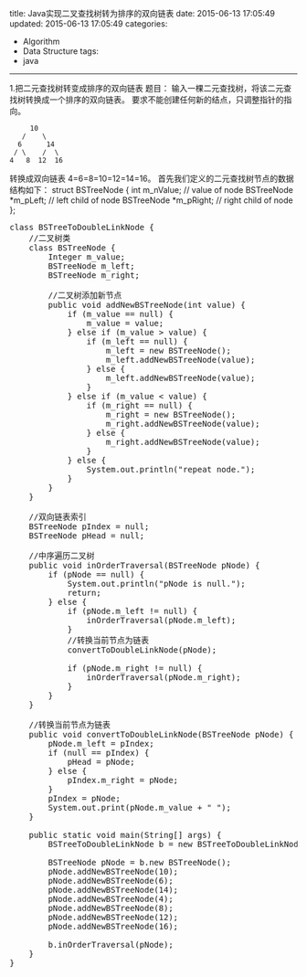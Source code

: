 title: Java实现二叉查找树转为排序的双向链表
date: 2015-06-13 17:05:49
updated: 2015-06-13 17:05:49
categories:
  - Algorithm
  - Data Structure
tags:
  - java
---

1.把二元查找树转变成排序的双向链表
题目：
输入一棵二元查找树，将该二元查找树转换成一个排序的双向链表。
要求不能创建任何新的结点，只调整指针的指向。
```
     10
   /    \
  6      14
 / \    /  \
4   8  12  16
```
转换成双向链表
4=6=8=10=12=14=16。
首先我们定义的二元查找树节点的数据结构如下：
struct BSTreeNode
{
int m_nValue; // value of node
BSTreeNode *m_pLeft; // left child of node
BSTreeNode *m_pRight; // right child of node
};

<pre class="lang:java decode:true ">
class BSTreeToDoubleLinkNode {
	//二叉树类
	class BSTreeNode {
		Integer m_value;
		BSTreeNode m_left;
		BSTreeNode m_right;

		//二叉树添加新节点
		public void addNewBSTreeNode(int value) {
			if (m_value == null) {
				m_value = value;
			} else if (m_value > value) {
				if (m_left == null) {
					m_left = new BSTreeNode();
					m_left.addNewBSTreeNode(value);
				} else {
					m_left.addNewBSTreeNode(value);
				}
			} else if (m_value < value) {
				if (m_right == null) {
					m_right = new BSTreeNode();
					m_right.addNewBSTreeNode(value);
				} else {
					m_right.addNewBSTreeNode(value);
				}
			} else {
				System.out.println("repeat node.");
			}
		}
	}

	//双向链表索引
	BSTreeNode pIndex = null;
	BSTreeNode pHead = null;

	//中序遍历二叉树
	public void inOrderTraversal(BSTreeNode pNode) {
		if (pNode == null) {
			System.out.println("pNode is null.");
			return;
		} else {
			if (pNode.m_left != null) {
				inOrderTraversal(pNode.m_left);
			}
			//转换当前节点为链表
			convertToDoubleLinkNode(pNode);

			if (pNode.m_right != null) {
				inOrderTraversal(pNode.m_right);
			}
		}
	}

	//转换当前节点为链表
	public void convertToDoubleLinkNode(BSTreeNode pNode) {
		pNode.m_left = pIndex;
		if (null == pIndex) {
			pHead = pNode;
		} else {
			pIndex.m_right = pNode;
		}
		pIndex = pNode;
		System.out.print(pNode.m_value + " ");
	}

	public static void main(String[] args) {
		BSTreeToDoubleLinkNode b = new BSTreeToDoubleLinkNode();

		BSTreeNode pNode = b.new BSTreeNode();
		pNode.addNewBSTreeNode(10);
		pNode.addNewBSTreeNode(6);
		pNode.addNewBSTreeNode(14);
		pNode.addNewBSTreeNode(4);
		pNode.addNewBSTreeNode(8);
		pNode.addNewBSTreeNode(12);
		pNode.addNewBSTreeNode(16);

		b.inOrderTraversal(pNode);
	}
}
</pre>
